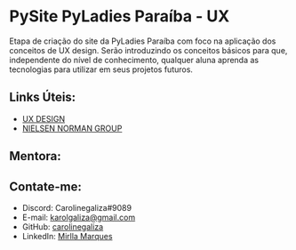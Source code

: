 # PySite PyLadies Paraíba - UX

Etapa de criação do site da PyLadies Paraíba com foco na aplicação dos conceitos de UX design. Serão introduzindo os conceitos básicos para que, independente do nível de conhecimento, qualquer aluna aprenda as tecnologias para utilizar em  seus projetos futuros.

## Links Úteis:

- [UX DESIGN](https://uxdesign.cc/)
- [NIELSEN NORMAN GROUP](https://www.nngroup.com/people/jakob-nielsen/)


## Mentora:


## Contate-me:

- Discord: Carolinegaliza#9089
- E-mail: karolgaliza@gmail.com
- GitHub: [carolinegaliza](https://github.com/carolinegaliza)
- LinkedIn: [Mirlla Marques](https://www.linkedin.com/in/caroline-galiza-375351104/)
